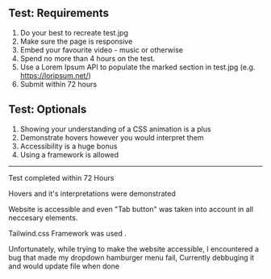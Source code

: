 ## Test: Requirements

1. Do your best to recreate test.jpg
2. Make sure the page is responsive
3. Embed your favourite video - music or otherwise
4. Spend no more than 4 hours on the test.
5. Use a Lorem Ipsum API to populate the marked section in test.jpg (e.g. https://loripsum.net/)
6. Submit within 72 hours

## Test: Optionals

1. Showing your understanding of a CSS animation is a plus
2. Demonstrate hovers however you would interpret them
3. Accessibility is a huge bonus
4. Using a framework is allowed

-------------------------------
Test completed within 72 Hours 

Hovers and it's interpretations were demonstrated

Website is accessible and even "Tab button" was taken into account in all neccesary elements.

Tailwind.css Framework was used .

Unfortunately, while trying to make the website accessible, I encountered a bug that made my dropdown hamburger menu fail,  Currently debbuging it and would update file when done
